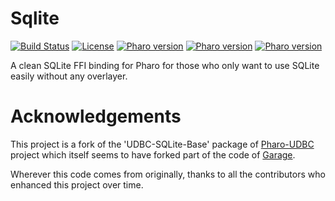 # Sqlite
[![Build Status](https://travis-ci.org/juliendelplanque/Sqlite.svg?branch=master)](https://travis-ci.org/juliendelplanque/Sqlite)
[![License](https://img.shields.io/badge/license-MIT-blue.svg)](LICENSE)
[![Pharo version](https://img.shields.io/badge/Pharo-6.1-%23aac9ff.svg)](https://pharo.org/download)
[![Pharo version](https://img.shields.io/badge/Pharo-7.0-%23aac9ff.svg)](https://pharo.org/download)
[![Pharo version](https://img.shields.io/badge/Pharo-8.0-%23aac9ff.svg)](https://pharo.org/download)

A clean SQLite FFI binding for Pharo for those who only want to use SQLite easily without any overlayer.

# Acknowledgements
This project is a fork of the 'UDBC-SQLite-Base' package of [Pharo-UDBC](https://github.com/astares/Pharo-UDBC) project which itself seems to have forked part of the code of [Garage](https://github.com/pharo-rdbms/garage).

Wherever this code comes from originally, thanks to all the contributors who enhanced this project over time.
